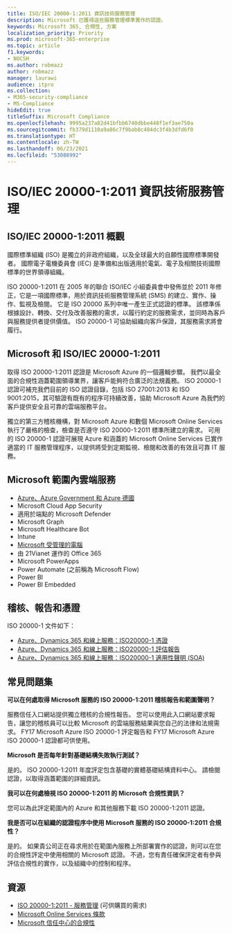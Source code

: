```yaml
---
title: ISO/IEC 20000-1:2011 資訊技術服務管理
description: Microsoft 已獲得這些服務管理標準實作的認證。
keywords: Microsoft 365, 合規性, 方案
localization_priority: Priority
ms.prod: microsoft-365-enterprise
ms.topic: article
f1.keywords:
- NOCSH
ms.author: robmazz
author: robmazz
manager: laurawi
audience: itpro
ms.collection:
- M365-security-compliance
- MS-Compliance
hideEdit: true
titleSuffix: Microsoft Compliance
ms.openlocfilehash: 9995a237a82d41bfbb6740dbbe448f1ef3ae750a
ms.sourcegitcommit: fb379d1110a9a86c7f9bab8c484dc3f4b3dfd6f0
ms.translationtype: HT
ms.contentlocale: zh-TW
ms.lasthandoff: 06/23/2021
ms.locfileid: "53088992"
---
```

# <a name="isoiec-20000-12011-information-technology-service-management"></a>ISO/IEC 20000-1:2011 資訊技術服務管理

## <a name="isoiec-20000-12011-overview"></a>ISO/IEC 20000-1:2011 概觀

國際標準組織 (ISO) 是獨立的非政府組織，以及全球最大的自願性國際標準開發者。 國際電子電機委員會 (IEC) 是準備和出版適用於電氣、電子及相關技術國際標準的世界領導組織。  
  
ISO 20000-1:2011 在 2005 年的聯合 ISO/IEC 小組委員會中發佈並於 2011 年修正，它是一項國際標準，用於資訊技術服務管理系統 (SMS) 的建立、實作、操作、監視及檢閱。 它是 ISO 20000 系列中唯一產生正式認證的標準。 該標準係根據設計、轉換、交付及改善服務的需求，以履行約定的服務需求，並同時為客戶與服務提供者提供價值。 ISO 20000-1 可協助組織向客戶保證，其服務需求將會履行。

## <a name="microsoft-and-isoiec-20000-12011"></a>Microsoft 和 ISO/IEC 20000-1:2011

取得 ISO 20000-1:2011 認證是 Microsoft Azure 的一個邏輯步驟。 我們以最全面的合規性涵蓋範圍領導業界，讓客戶能夠符合廣泛的法規義務。 ISO 20000-1 認證可補充我們目前的 ISO 認證目錄，包括 ISO 27001:2013 和 ISO 9001:2015，其可驗證有既有的程序可持續改善，協助 Microsoft Azure 為我們的客戶提供安全且可靠的雲端服務平台。  
  
獨立的第三方稽核機構，對 Microsoft Azure 和數個 Microsoft Online Services 執行了嚴格的檢查，檢查是否遵守 ISO 20000-1:2011 標準所建立的需求。 可用的 ISO 20000-1 認證可展現 Azure 和涵蓋的 Microsoft Online Services 已實作適當的 IT 服務管理程序，以提供將受到定期監視、檢閱和改善的有效且可靠 IT 服務。

## <a name="microsoft-in-scope-cloud-services"></a>Microsoft 範圍內雲端服務

- [Azure、Azure Government 和 Azure 德國](https://aka.ms/AzureCompliance)
- Microsoft Cloud App Security
- 適用於端點的 Microsoft Defender
- Microsoft Graph
- Microsoft Healthcare Bot
- Intune
- [Microsoft 受管理的電腦](/microsoft-365/managed-desktop/intro/compliance)
- 由 21Vianet 運作的 Office 365
- Microsoft PowerApps
- Power Automate (之前稱為 Microsoft Flow)
- Power BI
- Power BI Embedded

## <a name="audits-reports-and-certificates"></a>稽核、報告和憑證

ISO 20000-1 文件如下：

- [Azure、Dynamics 365 和線上服務：ISO20000-1 憑證](https://aka.ms/azureiso200001cert)
- [Azure、Dynamics 365 和線上服務：ISO20000-1 評估報告](https://aka.ms/azureiso200001report)
- [Azure、Dynamics 365 和線上服務：ISO20000-1 適用性聲明 (SOA)](https://aka.ms/azureiso200001soa)

## <a name="frequently-asked-questions"></a>常見問題集

**可以在何處取得 Microsoft 服務的 ISO 20000-1:2011 稽核報告和範圍聲明？**

服務信任入口網站提供獨立稽核的合規性報告。 您可以使用此入口網站要求報告，讓您的稽核員可以比較 Microsoft 的雲端服務結果與您自己的法律和法規需求。 FY17 Microsoft Azure ISO 20000-1 評定報告和 FY17 Microsoft Azure ISO 20000-1 認證都可供使用。

**Microsoft 是否每年針對基礎結構失敗執行測試？**

是的。 ISO 20000-1:2011 年度評定包含基礎的實體基礎結構資料中心。 請檢閱認證，以取得涵蓋範圍的詳細資訊。

**我可以在何處檢視 ISO 20000-1:2011 的 Microsoft 合規性資訊？**

您可以為此評定範圍內的 Azure 和其他服務下載 ISO 20000-1:2011 認證。

**我是否可以在組織的認證程序中使用 Microsoft 服務的 ISO 20000-1:2011 合規性？**

是的。 如果貴公司正在尋求用於在範圍內服務上所部署實作的認證，則可以在您的合規性評定中使用相關的 Microsoft 認證。 不過，您有責任確保評定者有參與評估合規性的實作，以及組織中的控制和程序。

## <a name="resources"></a>資源

- [ISO 20000-1:2011 - 服務管理](https://www.iso.org/standard/51986.html) (可供購買的需求)
- [Microsoft Online Services 條款](https://aka.ms/Online-Services-Terms)
- [Microsoft 信任中心的合規性](https://www.microsoft.com/trust-center/compliance/compliance-overview)
